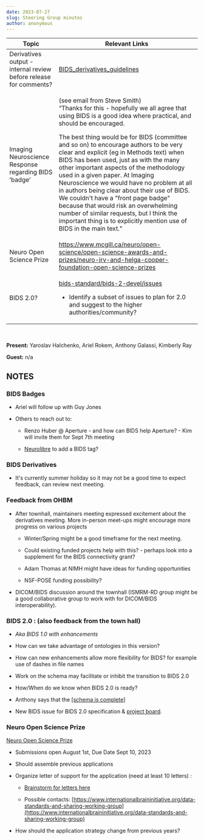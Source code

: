 ```yaml
---
date: 2023-07-27
slug: Steering Group minutes
author: anonymous
---
```






<!-- more -->


<table>
 <thead>
  <tr class="header">
   <th>
    <strong>
     Topic
    </strong>
   </th>
   <th>
    <strong>
     Relevant Links
    </strong>
   </th>
  </tr>
 </thead>
 <tbody>
  <tr class="odd">
   <td>
    Derivatives output - internal review before release for comments?
   </td>
   <td>
    <a href="https://docs.google.com/document/d/1JtTu5u7XTkWxxnCIH6sxGajGn1qG_syJ-p14aejpk3E/edit?usp=drive_link">
     <span class="underline">
      BIDS_derivatives_guidelines
     </span>
    </a>
   </td>
  </tr>
  <tr class="even">
   <td>
    Imaging Neuroscience Response regarding BIDS ‘badge’
   </td>
   <td>
    <p>
     (see email from Steve Smith)
     <br/>
     “Thanks for this - hopefully we all agree that using BIDS is a good idea where practical, and should be encouraged.
    </p>
    <p>
     The best thing would be for BIDS (committee and so on) to encourage authors to be very clear and explicit (eg in Methods text) when BIDS has been used, just as with the many other important aspects of the methodology used in a given paper. At Imaging Neuroscience we would have no problem at all in authors being clear about their use of BIDS. We couldn't have a "front page badge" because that would risk an overwhelming number of similar requests, but I think the important thing is to explicitly mention use of BIDS in the main text."
    </p>
   </td>
  </tr>
  <tr class="odd">
   <td>
    Neuro Open Science Prize
   </td>
   <td>
    <a href="https://www.mcgill.ca/neuro/open-science/open-science-awards-and-prizes/neuro-irv-and-helga-cooper-foundation-open-science-prizes">
     <span class="underline">
      https://www.mcgill.ca/neuro/open-science/open-science-awards-and-prizes/neuro-irv-and-helga-cooper-foundation-open-science-prizes
     </span>
    </a>
   </td>
  </tr>
  <tr class="even">
   <td>
    BIDS 2.0?
   </td>
   <td>
    <p>
     <a href="https://github.com/bids-standard/bids-2-devel/issues">
      <span class="underline">
       bids-standard/bids-2-devel/issues
      </span>
     </a>
    </p>
    <ul>
     <li>
      <p>
       Identify a subset of issues to plan for 2.0 and suggest to the higher authorities/community?
      </p>
     </li>
    </ul>
   </td>
  </tr>
 </tbody>
</table>

<BR>

**Present:** Yaroslav Halchenko, Ariel Rokem, Anthony Galassi, Kimberly
Ray

**Guest:** n/a

## NOTES

### BIDS Badges

-   Ariel will follow up with Guy Jones

-   Others to reach out to:

    -   Renzo Huber @ Aperture - and how can BIDS help Aperture? - Kim will invite them for Sept 7th meeting

    -   [Neurolibre](https://github.com/neurolibre/neurolibre) to add a BIDS tag?

### BIDS Derivatives

-   It\'s currently summer holiday so it may not be a good time to
    expect feedback, can review next meeting.

### Feedback from OHBM

-   After townhall, maintainers meeting expressed excitement about the
    derivatives meeting. More in-person meet-ups might encourage more
    progress on various projects

    -   Winter/Spring might be a good timeframe for the next meeting.

    -   Could existing funded projects help with this? - perhaps look
        into a supplement for the BIDS connectivity grant?

    -   Adam Thomas at NIMH might have ideas for funding opportunities

    -   NSF-POSE funding possibility?

-   DICOM/BIDS discussion around the townhall (ISMRM-RD group might be a good collaborative group to work with for DICOM/BIDS interoperability).

### BIDS 2.0 : (also feedback from the town hall)

-   *Aka BIDS 1.0 with enhancements*

-   How can we take advantage of ontologies in this version?

-   How can new enhancements allow more flexibility for BIDS? for example use of dashes in file names

-   Work on the schema may facilitate or inhibit the transition to BIDS 2.0

-   How/When do we know when BIDS 2.0 is ready?

-   Anthony says that the [[schema is
    complete]](https://imgflip.com/i/7txwm7)

-   New BIDS issue for BIDS 2.0 specification & [project board](https://github.com/orgs/bids-standard/projects/10/views/1?layout=board).

### Neuro Open Science Prize

[Neuro Open Science Prize](https://www.mcgill.ca/neuro/open-science/open-science-awards-and-prizes/neuro-irv-and-helga-cooper-foundation-open-science-prizes)

-   Submissions open August 1st, Due Date Sept 10, 2023

-   Should assemble previous applications

-   Organize letter of support for the application (need at least 10 letters) :

    -   [Brainstorm for letters here](https://docs.google.com/spreadsheets/d/1gYfP1C84e1_81HPIGBbXl8v_Z3b43uCLGHBa0RhtnOM/edit#gid=0)

    -   Possible contacts:
        [https://www.internationalbraininitiative.org/data-standards-and-sharing-working-group](https://www.internationalbraininitiative.org/data-standards-and-sharing-working-group)

-   How should the application strategy change from previous years?
